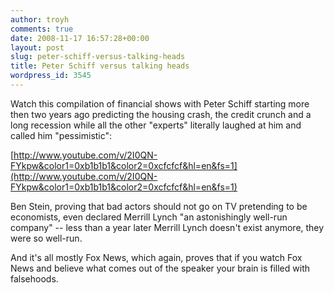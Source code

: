 ```yaml
---
author: troyh
comments: true
date: 2008-11-17 16:57:28+00:00
layout: post
slug: peter-schiff-versus-talking-heads
title: Peter Schiff versus talking heads
wordpress_id: 3545
---
```


Watch this compilation of financial shows with Peter Schiff starting more then two years ago predicting the housing crash, the credit crunch and a long recession while all the other "experts" literally laughed at him and called him "pessimistic":

[http://www.youtube.com/v/2I0QN-FYkpw&color1=0xb1b1b1&color2=0xcfcfcf&hl=en&fs=1](http://www.youtube.com/v/2I0QN-FYkpw&color1=0xb1b1b1&color2=0xcfcfcf&hl=en&fs=1)

Ben Stein, proving that bad actors should not go on TV pretending to be economists, even declared Merrill Lynch "an astonishingly well-run company" -- less than a year later Merrill Lynch doesn't exist anymore, they were so well-run.

And it's all mostly Fox News, which again, proves that if you watch Fox News and believe what comes out of the speaker your brain is filled with falsehoods.

